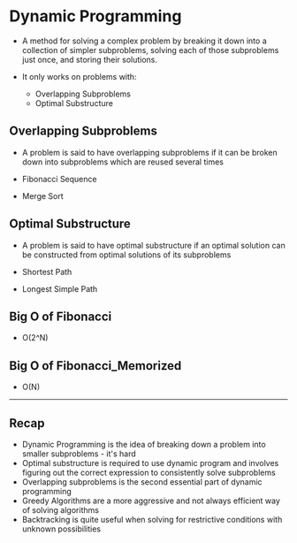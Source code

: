 # Dynamic Programming
* A method for solving a complex problem by breaking it down into a collection of simpler subproblems, solving each of those subproblems just once, and storing their solutions.

* It only works on problems with:
    * Overlapping Subproblems
    * Optimal Substructure

## Overlapping Subproblems
* A problem is said to have overlapping subproblems if it can be broken down into subproblems which are reused several times

* Fibonacci Sequence

* Merge Sort

## Optimal Substructure
* A problem is said to have optimal substructure if an optimal solution can be constructed from optimal solutions of its subproblems

* Shortest Path

* Longest Simple Path

## Big O of Fibonacci
* O(2^N)

## Big O of Fibonacci_Memorized
* O(N)

---

## Recap
* Dynamic Programming is the idea of breaking down a problem into smaller subproblems - it's hard
* Optimal substructure is required to use dynamic program and involves figuring out the correct expression to consistently solve subproblems
* Overlapping subproblems is the second essential part of dynamic programming 
* Greedy Algorithms are a more aggressive and not always efficient way of solving algorithms
* Backtracking is quite useful when solving for restrictive conditions with unknown possibilities